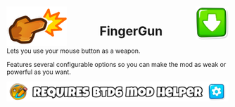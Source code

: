 <a href="https://github.com/GreenBeansAgainstVeganism/FingerGun/releases/latest/download/FingerGun.dll">
    <img align="left" alt="Icon" height="90" src="Icon.png">
    <img align="right" alt="Download" height="75" src="https://raw.githubusercontent.com/gurrenm3/BTD-Mod-Helper/master/BloonsTD6%20Mod%20Helper/Resources/DownloadBtn.png">
</a>

<h1 align="center">FingerGun</h1>

Lets you use your mouse button as a weapon.

Features several configurable options so you can make the mod as weak or powerful as you want.

[![Requires BTD6 Mod Helper](https://raw.githubusercontent.com/gurrenm3/BTD-Mod-Helper/master/banner.png)](https://github.com/gurrenm3/BTD-Mod-Helper#readme)

